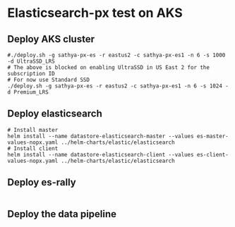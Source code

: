 # Elasticsearch-px test on AKS

## Deploy AKS cluster

```
#./deploy.sh -g sathya-px-es -r eastus2 -c sathya-px-es1 -n 6 -s 1000 -d UltraSSD_LRS
# The above is blocked on enabling UltraSSD in US East 2 for the subscription ID
# For now use Standard SSD
./deploy.sh -g sathya-px-es -r eastus2 -c sathya-px-es1 -n 6 -s 1024 -d Premium_LRS
```

## Deploy elasticsearch
```
# Install master
helm install --name datastore-elasticsearch-master --values es-master-values-nopx.yaml ../helm-charts/elastic/elasticsearch
# Install client
helm install --name datastore-elasticsearch-client --values es-client-values-nopx.yaml ../helm-charts/elastic/elasticsearch
```

## Deploy es-rally
```

```

## Deploy the data pipeline


